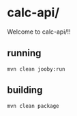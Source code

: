 # calc-api/

Welcome to calc-api/!!

## running

    mvn clean jooby:run

## building

    mvn clean package

